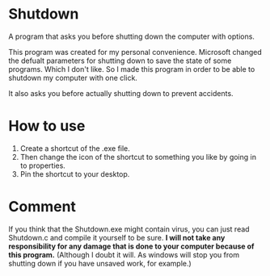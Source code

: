 # Shutdown
A program that asks you before shutting down the computer with options.

This program was created for my personal convenience.
Microsoft changed the defualt parameters for shutting down to save
the state of some programs. Which I don't like. So I made this program
in order to be able to shutdown my computer with one click.

It also asks you before actually shutting down to prevent accidents.

# How to use

1. Create a shortcut of the .exe file.
2. Then change the icon of the shortcut to something you like by going in to properties.
3. Pin the shortcut to your desktop.

# Comment

If you think that the Shutdown.exe might contain virus, you can just read
Shutdown.c and compile it yourself to be sure. **I will not take any responsibility for any damage that is done to your computer because of this program.** (Although I doubt it will. As windows will stop you from shutting down if you have unsaved work, for example.)

